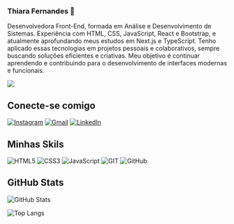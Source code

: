 ### Thiara Fernandes 👋

Desenvolvedora Front-End, formada em Análise e Desenvolvimento de Sistemas.
Experiência com HTML, CSS, JavaScript, React e Bootstrap, e atualmente aprofundando meus estudos em Next.js e TypeScript.
Tenho aplicado essas tecnologias em projetos pessoais e colaborativos, sempre buscando soluções eficientes e criativas.
Meu objetivo é continuar aprendendo e contribuindo para o desenvolvimento de interfaces modernas e funcionais.

<img src="200w.gif">


## Conecte-se comigo

  [![Instagram](https://img.shields.io/badge/Instagram-000?style=for-the-badge&logo=instagram&logoColor=FF69B4)](https://www.instagram.com/thiararfernandes/)
 [![Gmail](https://img.shields.io/badge/Gmail-000?style=for-the-badge&logo=Gmail&logoColor=FF69B4)](hhttps://mail.google.com/mail/u/0/#inbox/140d656b8e54d660)
  [![LinkedIn](https://img.shields.io/badge/LinkedIn-000?style=for-the-badge&logo=linkedin&logoColor=FF69B4)](https://www.linkedin.com/in/thiarafernandes/)

## Minhas Skils 
![HTML5](https://img.shields.io/badge/HTML5-000?style=for-the-badge&logo=html5&logoColor=FF69B4)
![CSS3](https://img.shields.io/badge/CSS3-000?style=for-the-badge&logo=css3&logoColor=FF69B4)
![JavaScript](https://img.shields.io/badge/JavaScript-000?style=for-the-badge&logo=javascript&logoColor=FF69B4)
![GIT](https://img.shields.io/badge/Git-000?style=for-the-badge&logo=git&logoColor=FF69B4)
![GitHub](https://img.shields.io/badge/GitHub-000?style=for-the-badge&logo=github&logoColor=FF69B4)

## GitHub Stats
![GitHub Stats](https://github-readme-stats.vercel.app/api?username=ThiaraFernandes&theme=transparent&bg_color=000&border_color=FF69B4&show_icons=true&icon_color=FFF&title_color=FF69B4&text_color=FFF&hide_title=true&hide=stars)

![Top Langs](https://github-readme-stats-git-masterrstaa-rickstaa.vercel.app/api/top-langs/?username=ThiaraFernandes&bg_color=000&border_color=FF69B4&title_color=FFF&text_color=FFF)

